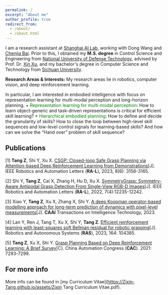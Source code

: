 ```yaml
---
permalink: /
excerpt: "About me"
author_profile: true
redirect_from: 
  - /about/
  - /about.html
---
```


I am a research assistant at [Shanghai AI Lab](https://www.shlab.org.cn), working with Dong Wang and [Chenjia Bai](https://baichenjia.github.io). Prior to this, I obtained my **M.S. degree** in Control Science and Engineering from [National University of Defense Technology](https://www.nudt.edu.cn), advised by Prof. Dr. [Xin Xu](https://xueshu.baidu.com/scholarID/CN-B7736SUJ), and my bachelor's degree in Computer Science and Technology from [Sichuan University](https://www.scu.edu.cn).
    

<p>
<strong>Research Areas & Interests:</strong>
My research areas lie in robotics, computer vision, and deep reinforcement learning. 
</p>   
In particular, I am interested in embodied intelligence with focus on representation learning for multi-modal perception and long-horizon planning.
+ <font color='green'>Representation learning for multi-modal perception</font>: How to learn object-generic and task-driven representations is critical for efficient skill learning?
+ <font color='green'>Hierarchical embodied planning</font>: How to define and decide the granularity of skills? How to close the loop between high-level skill sequences and low-level control signals for learning-based skills? And how can we solve the “Hand over” problem of skill sequence?


Publications
------
[1] **Tang Z**, Shi Y, Xu X. [CSGP: Closed-loop Safe Grasp Planning via Attention-based Deep Reinforcement Learning from Demonstrations](https://Zixin-Tang.github.io/assets/pub/CSGP_Closed-Loop_Safe_Grasp_Planning_via_Attention-Based_Deep_Reinforcement_Learning_From_Demonstrations.pdf)[J]. IEEE Robotics and Automation Letters (**RA-L**), 2023, 8(6): 3158-3165.

[2] Shi Y, **Tang Z**, Cai X, Zhang H, Hu D, Xu X. [SymmetryGrasp: Symmetry-Aware Antipodal Grasp Detection From Single-View 
RGB-D Images](https://Zixin-Tang.github.io/assets/pub/SymmetryGrasp_Symmetry-Aware_Antipodal_Grasp_Detection_From_Single-View_RGB-D_Images.pdf)[J]. IEEE Robotics and Automation Letters (**RA-L**), 2022, 7(4):12235-12242.

[3] Xiao Y, **Tang Z**, Xu X, Zhang X, Shi Y. [A deep Koopman operator-based modelling approach for long-term prediction of 
dynamics with pixel-level measurements](https://Zixin-Tang.github.io/assets/pub/CAAI_Trans_on_Intel_Tech-2023-A_deep_Koopman_operator_based_modelling_approach.pdf)[J]. **CAAI** Transactions on Intelligence Technology, 2023.

[4] Lan Y, Ren J, Tang T, Xu X, Shi Y, **Tang Z**. [Efficient reinforcement learning with least-squares soft Bellman residual for robotic grasping](https://Zixin-Tang.github.io/assets/pub/CAAI_Trans_on_Intel_Tech-2023-A_deep_Koopman_operator_based_modelling_approach.pdf)[J]. Robotics and Autonomous Systems (**RAS**), 2023, 164: 104385.

[5] **Tang Z**, Xu X, Shi Y. [Grasp Planning Based on Deep Reinforcement Learning: A Brief Survey](https://Zixin-Tang.github.io/assets/pub/Grasp_Planning_Based_on_Deep_Reinforcement_Learning_A_Brief_Survey.pdf)[C]. China Automation Congress (**CAC**). 2021: 7293-7299.



For more info
------
More info can be found in [my Curriculum Vitae](https://Zixin-Tang.github.io/assets/Zixin Tang Curriculum Vitae.pdf).
